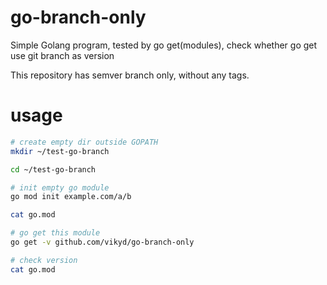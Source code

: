 # go-branch-only

Simple Golang program, tested by go get(modules), check whether go get use git branch as version

This repository has semver branch only, without any tags.

# usage

```sh
# create empty dir outside GOPATH
mkdir ~/test-go-branch

cd ~/test-go-branch

# init empty go module
go mod init example.com/a/b

cat go.mod

# go get this module
go get -v github.com/vikyd/go-branch-only

# check version
cat go.mod


```
